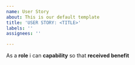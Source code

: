 ```yaml
---
name: User Story
about: This is our default template
title: 'USER STORY: <TITLE>'
labels: ''
assignees: ''

---
```


As a **role** i can **capability** so that **received benefit**
